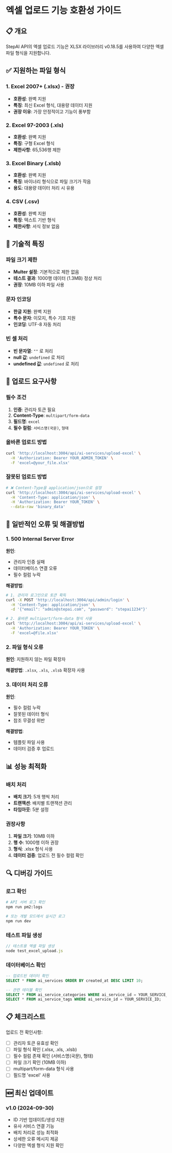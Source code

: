 # 엑셀 업로드 기능 호환성 가이드

## 📋 개요
StepAI API의 엑셀 업로드 기능은 XLSX 라이브러리 v0.18.5를 사용하여 다양한 엑셀 파일 형식을 지원합니다.

## ✅ 지원하는 파일 형식

### 1. Excel 2007+ (.xlsx) - **권장**
- **호환성**: 완벽 지원
- **특징**: 최신 Excel 형식, 대용량 데이터 지원
- **권장 이유**: 가장 안정적이고 기능이 풍부함

### 2. Excel 97-2003 (.xls)
- **호환성**: 완벽 지원
- **특징**: 구형 Excel 형식
- **제한사항**: 65,536행 제한

### 3. Excel Binary (.xlsb)
- **호환성**: 완벽 지원
- **특징**: 바이너리 형식으로 파일 크기가 작음
- **용도**: 대용량 데이터 처리 시 유용

### 4. CSV (.csv)
- **호환성**: 완벽 지원
- **특징**: 텍스트 기반 형식
- **제한사항**: 서식 정보 없음

## 🔧 기술적 특징

### 파일 크기 제한
- **Multer 설정**: 기본적으로 제한 없음
- **테스트 결과**: 1000행 데이터 (1.3MB) 정상 처리
- **권장**: 10MB 이하 파일 사용

### 문자 인코딩
- **한글 지원**: 완벽 지원
- **특수 문자**: 이모지, 특수 기호 지원
- **인코딩**: UTF-8 자동 처리

### 빈 셀 처리
- **빈 문자열**: `""` 로 처리
- **null 값**: `undefined` 로 처리
- **undefined 값**: `undefined` 로 처리

## 📝 업로드 요구사항

### 필수 조건
1. **인증**: 관리자 토큰 필요
2. **Content-Type**: `multipart/form-data`
3. **필드명**: `excel`
4. **필수 컬럼**: `서비스명(국문)`, `형태`

### 올바른 업로드 방법
```bash
curl 'http://localhost:3004/api/ai-services/upload-excel' \
  -H 'Authorization: Bearer YOUR_ADMIN_TOKEN' \
  -F 'excel=@your_file.xlsx'
```

### 잘못된 업로드 방법
```bash
# ❌ Content-Type을 application/json으로 설정
curl 'http://localhost:3004/api/ai-services/upload-excel' \
  -H 'Content-Type: application/json' \
  -H 'Authorization: Bearer YOUR_TOKEN' \
  --data-raw 'binary_data'
```

## 🚨 일반적인 오류 및 해결방법

### 1. 500 Internal Server Error
**원인**: 
- 관리자 인증 실패
- 데이터베이스 연결 오류
- 필수 컬럼 누락

**해결방법**:
```bash
# 1. 관리자 로그인으로 토큰 획득
curl -X POST 'http://localhost:3004/api/admin/login' \
  -H 'Content-Type: application/json' \
  -d '{"email": "admin@stepai.com", "password": "stepai1234"}'

# 2. 올바른 multipart/form-data 형식 사용
curl 'http://localhost:3004/api/ai-services/upload-excel' \
  -H 'Authorization: Bearer YOUR_TOKEN' \
  -F 'excel=@file.xlsx'
```

### 2. 파일 형식 오류
**원인**: 지원하지 않는 파일 확장자

**해결방법**: `.xlsx`, `.xls`, `.xlsb` 확장자 사용

### 3. 데이터 처리 오류
**원인**: 
- 필수 컬럼 누락
- 잘못된 데이터 형식
- 참조 무결성 위반

**해결방법**: 
- 템플릿 파일 사용
- 데이터 검증 후 업로드

## 📊 성능 최적화

### 배치 처리
- **배치 크기**: 5개 행씩 처리
- **트랜잭션**: 배치별 트랜잭션 관리
- **타임아웃**: 5분 설정

### 권장사항
1. **파일 크기**: 10MB 이하
2. **행 수**: 1000행 이하 권장
3. **형식**: .xlsx 형식 사용
4. **데이터 검증**: 업로드 전 필수 컬럼 확인

## 🔍 디버깅 가이드

### 로그 확인
```bash
# API 서버 로그 확인
npm run pm2:logs

# 또는 개발 모드에서 실시간 로그
npm run dev
```

### 테스트 파일 생성
```javascript
// 테스트용 엑셀 파일 생성
node test_excel_upload.js
```

### 데이터베이스 확인
```sql
-- 업로드된 데이터 확인
SELECT * FROM ai_services ORDER BY created_at DESC LIMIT 10;

-- 관련 테이블 확인
SELECT * FROM ai_service_categories WHERE ai_service_id = YOUR_SERVICE_ID;
SELECT * FROM ai_service_tags WHERE ai_service_id = YOUR_SERVICE_ID;
```

## 📋 체크리스트

업로드 전 확인사항:
- [ ] 관리자 토큰 유효성 확인
- [ ] 파일 형식 확인 (.xlsx, .xls, .xlsb)
- [ ] 필수 컬럼 존재 확인 (서비스명(국문), 형태)
- [ ] 파일 크기 확인 (10MB 이하)
- [ ] multipart/form-data 형식 사용
- [ ] 필드명 'excel' 사용

## 🆕 최신 업데이트

### v1.0 (2024-09-30)
- ID 기반 업데이트/생성 지원
- 유사 서비스 연결 기능
- 배치 처리로 성능 최적화
- 상세한 오류 메시지 제공
- 다양한 엑셀 형식 지원 확인